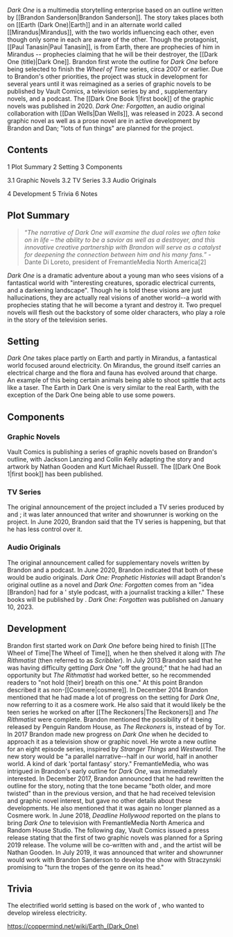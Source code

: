 
*Dark One* is a multimedia storytelling enterprise based on an outline written by [[Brandon Sanderson\|Brandon Sanderson]]. The story takes places both on [[Earth (Dark One)\|Earth]] and in an alternate world called [[Mirandus\|Mirandus]], with the two worlds influencing each other, even though only some in each are aware of the other. Though the protagonist, [[Paul Tanasin\|Paul Tanasin]], is from Earth, there are prophecies of him in Mirandus -- prophecies claiming that he will be their destroyer, the [[Dark One (title)\|Dark One]].
Brandon first wrote the outline for *Dark One* before being selected to finish the *Wheel of Time* series, circa 2007 or earlier. Due to Brandon's other priorities, the project was stuck in development for several years until it was reimagined as a series of graphic novels to be published by Vault Comics, a television series by  and , supplementary novels, and a podcast. The [[Dark One Book 1\|first book]] of the graphic novels was published in 2020. *Dark One: Forgotten*, an audio original collaboration with [[Dan Wells\|Dan Wells]], was released in 2023. A second graphic novel as well as a prose novel are in active development by Brandon and Dan; "lots of fun things" are planned for the project.

## Contents

1 Plot Summary
2 Setting
3 Components

3.1 Graphic Novels
3.2 TV Series
3.3 Audio Originals


4 Development
5 Trivia
6 Notes


## Plot Summary
>“*The narrative of Dark One will examine the dual roles we often take on in life – the ability to be a savior as well as a destroyer, and this innovative creative partnership with Brandon will serve as a catalyst for deepening the connection between him and his many fans.*”
\-Dante Di Loreto, president of FremantleMedia North America[2]


*Dark One* is a dramatic adventure about a young man who sees visions of a fantastical world with "interesting creatures, sporadic electrical currents, and a darkening landscape". Though he is told these visions are just hallucinations, they are actually real visions of another world--a world with prophecies stating that he will become a tyrant and destroy it.
Two prequel novels will flesh out the backstory of some older characters, who play a role in the story of the television series.

## Setting
*Dark One* takes place partly on Earth and partly in Mirandus, a fantastical world focused around electricity. On Mirandus, the ground itself carries an electrical charge and the flora and fauna has evolved around that charge. An example of this being certain animals being able to shoot spittle that acts like a taser. The Earth in Dark One is very similar to the real Earth, with the exception of the Dark One being able to use some powers.

## Components
### Graphic Novels
Vault Comics is publishing a series of graphic novels based on Brandon's outline, with Jackson Lanzing and Collin Kelly adapting the story and artwork by Nathan Gooden and Kurt Michael Russell. The [[Dark One Book 1\|first book]] has been published.

### TV Series
The original announcement of the project included a TV series produced by  and ; it was later announced that writer and showrunner  is working on the project. In June 2020, Brandon said that the TV series is happening, but that he has less control over it.

### Audio Originals
The original announcement called for supplementary novels written by Brandon and a podcast. In June 2020, Brandon indicated that both of these would be audio originals. *Dark One: Prophetic Histories* will adapt Brandon's original outline as a novel and *Dark One: Forgotten* comes from an "idea [Brandon] had for a ' style podcast, with a journalist tracking a killer." These books will be published by . *Dark One: Forgotten* was published on January 10, 2023.

## Development
Brandon first started work on *Dark One* before being hired to finish [[The Wheel of Time\|The Wheel of Time]], when he then shelved it along with *The Rithmatist* (then referred to as *Scribbler*).
In July 2013 Brandon said that he was having difficulty getting *Dark One* "off the ground;" that he had had an opportunity but *The Rithmatist* had worked better, so he recommended readers to "not hold [their] breath on this one." At this point Brandon described it as non-[[Cosmere\|cosmere]].
In December 2014 Brandon mentioned that he had made a lot of progress on the setting for *Dark One*, now referring to it as a cosmere work. He also said that it would likely be the teen series he worked on after [[The Reckoners\|The Reckoners]] and *The Rithmatist* were complete. Brandon mentioned the possibility of it being released by Penguin Random House, as *The Reckoners* is, instead of by Tor.
In 2017 Brandon made new progress on *Dark One* when he decided to approach it as a television show or graphic novel. He wrote a new outline for an eight episode series, inspired by *Stranger Things* and *Westworld*. The new story would be "a parallel narrative--half in our world, half in another world. A kind of dark 'portal fantasy' story." FremantleMedia, who was intrigued in Brandon's early outline for *Dark One*, was immediately interested. In December 2017, Brandon announced that he had rewritten the outline for the story, noting that the tone became "both older, and more twisted" than in the previous version, and that he had received television and graphic novel interest, but gave no other details about these developments. He also mentioned that it was again no longer planned as a Cosmere work.
In June 2018, *Deadline Hollywood* reported on the plans to bring *Dark One* to television with FremantleMedia North America and Random House Studio. The following day, Vault Comics issued a press release stating that the first of two graphic novels was planned for a Spring 2019 release. The volume will be co-written with  and , and the artist will be Nathan Gooden.
In July 2019, it was announced that writer and showrunner  would work with Brandon Sanderson to develop the show with Straczynski promising to "turn the tropes of the genre on its head."

## Trivia
The electrified world setting is based on the work of , who wanted to develop wireless electricity.


https://coppermind.net/wiki/Earth_(Dark_One)